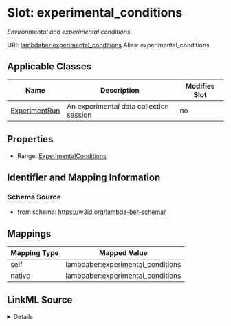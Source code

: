 

# Slot: experimental_conditions 


_Environmental and experimental conditions_





URI: [lambdaber:experimental_conditions](https://w3id.org/lambda-ber-schema/experimental_conditions)
Alias: experimental_conditions

<!-- no inheritance hierarchy -->





## Applicable Classes

| Name | Description | Modifies Slot |
| --- | --- | --- |
| [ExperimentRun](ExperimentRun.md) | An experimental data collection session |  no  |






## Properties

* Range: [ExperimentalConditions](ExperimentalConditions.md)




## Identifier and Mapping Information






### Schema Source


* from schema: https://w3id.org/lambda-ber-schema/




## Mappings

| Mapping Type | Mapped Value |
| ---  | ---  |
| self | lambdaber:experimental_conditions |
| native | lambdaber:experimental_conditions |




## LinkML Source

<details>
```yaml
name: experimental_conditions
description: Environmental and experimental conditions
from_schema: https://w3id.org/lambda-ber-schema/
rank: 1000
alias: experimental_conditions
owner: ExperimentRun
domain_of:
- ExperimentRun
range: ExperimentalConditions

```
</details>